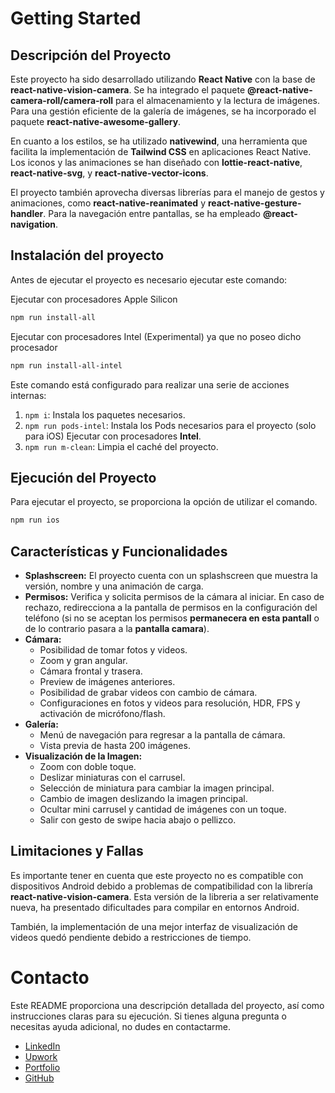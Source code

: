 # Getting Started

## Descripción del Proyecto

Este proyecto ha sido desarrollado utilizando **React Native** con la base de **react-native-vision-camera**. Se ha integrado el paquete **@react-native-camera-roll/camera-roll** para el almacenamiento y la lectura de imágenes. Para una gestión eficiente de la galería de imágenes, se ha incorporado el paquete **react-native-awesome-gallery**.

En cuanto a los estilos, se ha utilizado **nativewind**, una herramienta que facilita la implementación de **Tailwind CSS** en aplicaciones React Native. Los iconos y las animaciones se han diseñado con **lottie-react-native**, **react-native-svg**, y **react-native-vector-icons**.

El proyecto también aprovecha diversas librerías para el manejo de gestos y animaciones, como **react-native-reanimated** y **react-native-gesture-handler**. Para la navegación entre pantallas, se ha empleado **@react-navigation**.

## Instalación del proyecto

Antes de ejecutar el proyecto es necesario ejecutar este comando:

Ejecutar con procesadores Apple Silicon

```bash
npm run install-all
```

Ejecutar con procesadores Intel (Experimental) ya que no poseo dicho procesador

```bash
npm run install-all-intel
```

Este comando está configurado para realizar una serie de acciones internas:

1. `npm i`: Instala los paquetes necesarios.
2. `npm run pods-intel`: Instala los Pods necesarios para el proyecto (solo para iOS) Ejecutar con procesadores **Intel**.
3. `npm run m-clean`: Limpia el caché del proyecto.

## Ejecución del Proyecto

Para ejecutar el proyecto, se proporciona la opción de utilizar el comando.

```bash
npm run ios
```

## Características y Funcionalidades

- **Splashscreen:** El proyecto cuenta con un splashscreen que muestra la versión, nombre y una animación de carga.
- **Permisos:** Verifica y solicita permisos de la cámara al iniciar. En caso de rechazo, redirecciona a la pantalla de permisos en la configuración del teléfono (si no se aceptan los permisos **permanecera en esta pantall** o de lo contrario pasara a la **pantalla camara**).
- **Cámara:**
  - Posibilidad de tomar fotos y videos.
  - Zoom y gran angular.
  - Cámara frontal y trasera.
  - Preview de imágenes anteriores.
  - Posibilidad de grabar videos con cambio de cámara.
  - Configuraciones en fotos y videos para resolución, HDR, FPS y activación de micrófono/flash.
- **Galería:**
  - Menú de navegación para regresar a la pantalla de cámara.
  - Vista previa de hasta 200 imágenes.
- **Visualización de la Imagen:**
  - Zoom con doble toque.
  - Deslizar miniaturas con el carrusel.
  - Selección de miniatura para cambiar la imagen principal.
  - Cambio de imagen deslizando la imagen principal.
  - Ocultar mini carrusel y cantidad de imágenes con un toque.
  - Salir con gesto de swipe hacia abajo o pellizco.

## Limitaciones y Fallas

Es importante tener en cuenta que este proyecto no es compatible con dispositivos Android debido a problemas de compatibilidad con la librería **react-native-vision-camera**. Esta versión de la libreria a ser relativamente nueva, ha presentado dificultades para compilar en entornos Android.

También, la implementación de una mejor interfaz de visualización de videos quedó pendiente debido a restricciones de tiempo.

# Contacto

Este README proporciona una descripción detallada del proyecto, así como instrucciones claras para su ejecución. Si tienes alguna pregunta o necesitas ayuda adicional, no dudes en contactarme.

- [LinkedIn](https://www.linkedin.com/in/jesusorejarena/)
- [Upwork](https://www.upwork.com/freelancers/~0186f09c7907b56b50)
- [Portfolio](https://www.jesusorejarena.dev/)
- [GitHub](https://github.com/jesusorejarena)
